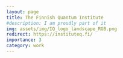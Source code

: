 ```yaml
---
layout: page
title: The Finnish Quantum Institute
#description: I am proudly part of it
img: assets/img/IQ_logo_landscape_RGB.png
redirect: https://instituteq.fi/
importance: 3
category: work
---
```

